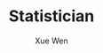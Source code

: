 ---
layout: post
title: Statistician
author: Xue Wen
school: Louisiana State University, School of Veterinary Medicine
project-type: TestElement
image: "wen-xue.jpg"
categories: project-investigator
email: xwen12@lsu.edu
phone: 
zip: 70803
city: Baton Rouge
state: Louisiana
link: https://www.lsu.edu/vetmed/faculty/wen.php
---